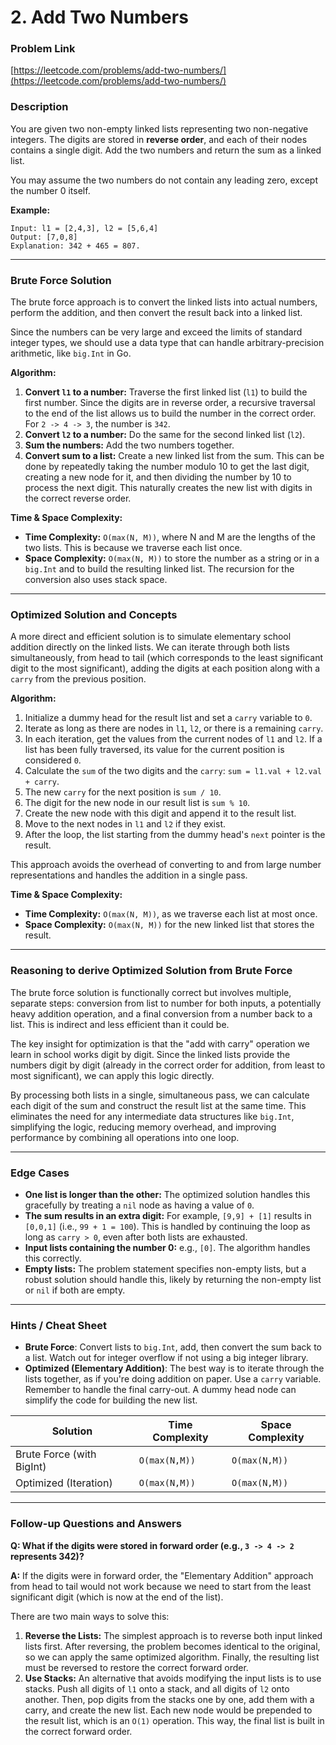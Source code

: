# 2. Add Two Numbers

### Problem Link
[https://leetcode.com/problems/add-two-numbers/](https://leetcode.com/problems/add-two-numbers/)

### Description
You are given two non-empty linked lists representing two non-negative integers. The digits are stored in **reverse order**, and each of their nodes contains a single digit. Add the two numbers and return the sum as a linked list.

You may assume the two numbers do not contain any leading zero, except the number 0 itself.

**Example:**
```
Input: l1 = [2,4,3], l2 = [5,6,4]
Output: [7,0,8]
Explanation: 342 + 465 = 807.
```

---

### Brute Force Solution

The brute force approach is to convert the linked lists into actual numbers, perform the addition, and then convert the result back into a linked list.

Since the numbers can be very large and exceed the limits of standard integer types, we should use a data type that can handle arbitrary-precision arithmetic, like `big.Int` in Go.

**Algorithm:**
1.  **Convert `l1` to a number:** Traverse the first linked list (`l1`) to build the first number. Since the digits are in reverse order, a recursive traversal to the end of the list allows us to build the number in the correct order. For `2 -> 4 -> 3`, the number is `342`.
2.  **Convert `l2` to a number:** Do the same for the second linked list (`l2`).
3.  **Sum the numbers:** Add the two numbers together.
4.  **Convert sum to a list:** Create a new linked list from the sum. This can be done by repeatedly taking the number modulo 10 to get the last digit, creating a new node for it, and then dividing the number by 10 to process the next digit. This naturally creates the new list with digits in the correct reverse order.

**Time & Space Complexity:**
*   **Time Complexity:** `O(max(N, M))`, where N and M are the lengths of the two lists. This is because we traverse each list once.
*   **Space Complexity:** `O(max(N, M))` to store the number as a string or in a `big.Int` and to build the resulting linked list. The recursion for the conversion also uses stack space.

---

### Optimized Solution and Concepts

A more direct and efficient solution is to simulate elementary school addition directly on the linked lists. We can iterate through both lists simultaneously, from head to tail (which corresponds to the least significant digit to the most significant), adding the digits at each position along with a `carry` from the previous position.

**Algorithm:**
1.  Initialize a dummy head for the result list and set a `carry` variable to `0`.
2.  Iterate as long as there are nodes in `l1`, `l2`, or there is a remaining `carry`.
3.  In each iteration, get the values from the current nodes of `l1` and `l2`. If a list has been fully traversed, its value for the current position is considered `0`.
4.  Calculate the `sum` of the two digits and the `carry`: `sum = l1.val + l2.val + carry`.
5.  The new `carry` for the next position is `sum / 10`.
6.  The digit for the new node in our result list is `sum % 10`.
7.  Create the new node with this digit and append it to the result list.
8.  Move to the next nodes in `l1` and `l2` if they exist.
9.  After the loop, the list starting from the dummy head's `next` pointer is the result.

This approach avoids the overhead of converting to and from large number representations and handles the addition in a single pass.

**Time & Space Complexity:**
*   **Time Complexity:** `O(max(N, M))`, as we traverse each list at most once.
*   **Space Complexity:** `O(max(N, M))` for the new linked list that stores the result.

---

### Reasoning to derive Optimized Solution from Brute Force

The brute force solution is functionally correct but involves multiple, separate steps: conversion from list to number for both inputs, a potentially heavy addition operation, and a final conversion from a number back to a list. This is indirect and less efficient than it could be.

The key insight for optimization is that the "add with carry" operation we learn in school works digit by digit. Since the linked lists provide the numbers digit by digit (already in the correct order for addition, from least to most significant), we can apply this logic directly.

By processing both lists in a single, simultaneous pass, we can calculate each digit of the sum and construct the result list at the same time. This eliminates the need for any intermediate data structures like `big.Int`, simplifying the logic, reducing memory overhead, and improving performance by combining all operations into one loop.

---

### Edge Cases
*   **One list is longer than the other:** The optimized solution handles this gracefully by treating a `nil` node as having a value of `0`.
*   **The sum results in an extra digit:** For example, `[9,9] + [1]` results in `[0,0,1]` (i.e., `99 + 1 = 100`). This is handled by continuing the loop as long as `carry > 0`, even after both lists are exhausted.
*   **Input lists containing the number 0:** e.g., `[0]`. The algorithm handles this correctly.
*   **Empty lists:** The problem statement specifies non-empty lists, but a robust solution should handle this, likely by returning the non-empty list or `nil` if both are empty.

---

### Hints / Cheat Sheet

*   **Brute Force**: Convert lists to `big.Int`, add, then convert the sum back to a list. Watch out for integer overflow if not using a big integer library.
*   **Optimized (Elementary Addition)**: The best way is to iterate through the lists together, as if you're doing addition on paper. Use a `carry` variable. Remember to handle the final carry-out. A dummy head node can simplify the code for building the new list.

| Solution                 | Time Complexity | Space Complexity |
| ------------------------ | --------------- | ---------------- |
| Brute Force (with BigInt)| `O(max(N,M))`   | `O(max(N,M))`   |
| Optimized (Iteration)    | `O(max(N,M))`   | `O(max(N,M))`   |

---

### Follow-up Questions and Answers

**Q: What if the digits were stored in forward order (e.g., `3 -> 4 -> 2` represents 342)?**

**A:** If the digits were in forward order, the "Elementary Addition" approach from head to tail would not work because we need to start from the least significant digit (which is now at the end of the list).

There are two main ways to solve this:
1.  **Reverse the Lists:** The simplest approach is to reverse both input linked lists first. After reversing, the problem becomes identical to the original, so we can apply the same optimized algorithm. Finally, the resulting list must be reversed to restore the correct forward order.
2.  **Use Stacks:** An alternative that avoids modifying the input lists is to use stacks. Push all digits of `l1` onto a stack, and all digits of `l2` onto another. Then, pop digits from the stacks one by one, add them with a carry, and create the new list. Each new node would be prepended to the result list, which is an `O(1)` operation. This way, the final list is built in the correct forward order.
